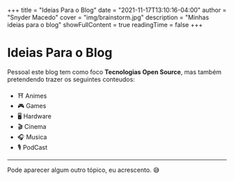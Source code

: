 +++
title = "Ideias Para o Blog"
date = "2021-11-17T13:10:16-04:00"
author = "Snyder Macedo"
cover = "img/brainstorm.jpg"
description = "Minhas ideias para o blog"
showFullContent = true
readingTime = false
+++

# Ideias Para o Blog

Pessoal este blog tem como foco **Tecnologias Open Source**, mas também pretendendo trazer os seguintes conteudos:

- :shinto_shrine: Animes
- :video_game: Games
- :desktop_computer: Hardware
- :clapper: Cinema
- :headphones: Musica
- :studio_microphone: PodCast

---

Pode aparecer algum outro tópico, eu acrescento. :sweat_smile: